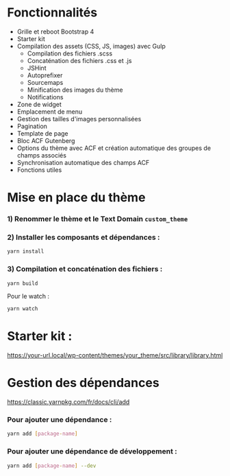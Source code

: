 # Fonctionnalités
- Grille et reboot Bootstrap 4
- Starter kit
- Compilation des assets (CSS, JS, images) avec Gulp
    - Compilation des fichiers .scss
    - Concaténation des fichiers .css et .js
    - JSHint
    - Autoprefixer
    - Sourcemaps
    - Minification des images du thème
    - Notifications
- Zone de widget
- Emplacement de menu
- Gestion des tailles d'images personnalisées
- Pagination
- Template de page
- Bloc ACF Gutenberg
- Options du thème avec ACF et création automatique des groupes de champs associés
- Synchronisation automatique des champs ACF
- Fonctions utiles

# Mise en place du thème

### 1) Renommer le thème et le Text Domain `custom_theme`

### 2) Installer les composants et dépendances :

```sh
yarn install
```

### 3) Compilation et concaténation des fichiers :

```sh
yarn build
```

Pour le watch :

```sh
yarn watch
```

# Starter kit :
https://your-url.local/wp-content/themes/your_theme/src/library/library.html

# Gestion des dépendances
https://classic.yarnpkg.com/fr/docs/cli/add

### Pour ajouter une dépendance :

```sh
yarn add [package-name]
```

### Pour ajouter une dépendance de développement :

```sh
yarn add [package-name] --dev
```
